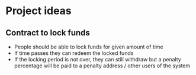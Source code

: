 # Project ideas

## Contract to lock funds

* People should be able to lock funds for given amount of time
* If time passes they can redeem the locked funds
* If the locking period is not over, they can still withdraw but a penalty percentage will be paid to a penalty address / other users of the system

